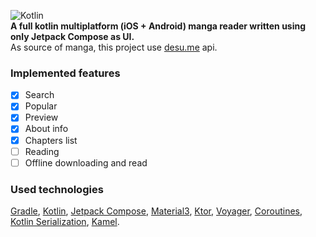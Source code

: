 ![Kotlin](https://img.shields.io/badge/kotlin-%237F52FF.svg?style=for-the-badge&logo=kotlin&logoColor=white)<br>
<b>A full kotlin multiplatform (iOS + Android) manga reader written using only Jetpack Compose as UI.</b><br>
As source of manga, this project use <a href="https://desu.me">desu.me</a> api.

### Implemented features
- [x] Search
- [x] Popular
- [x] Preview
- [x] About info
- [x] Chapters list
- [ ] Reading
- [ ] Offline downloading and read

### Used technologies
[Gradle](https://github.com/gradle/gradle), [Kotlin](https://github.com/JetBrains/kotlin), [Jetpack Compose](https://github.com/JetBrains/compose-multiplatform), [Material3](https://m3.material.io/develop/android/jetpack-compose), [Ktor](https://github.com/ktorio/ktor), [Voyager](https://github.com/adrielcafe/voyager), [Coroutines](https://github.com/Kotlin/kotlinx.coroutines), [Kotlin Serialization](https://github.com/Kotlin/kotlinx.serialization/tree/master), [Kamel](https://github.com/Kamel-Media/Kamel).